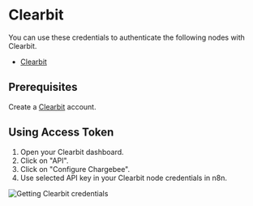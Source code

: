 # Clearbit

You can use these credentials to authenticate the following nodes with Clearbit.
- [Clearbit](/integrations/nodes/n8n-nodes-base.clearbit/)


## Prerequisites

Create a [Clearbit](https://www.clearbit.com/) account.


## Using Access Token

1. Open your Clearbit dashboard.
2. Click on "API".
3. Click on "Configure Chargebee".
4. Use selected API key in your Clearbit node credentials in n8n.


![Getting Clearbit credentials](/_images/integrations/credentials/clearbit/using-access-token.gif)
